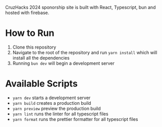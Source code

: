 CruzHacks 2024 sponorship site is built with React, Typescript, bun and hosted with firebase.

# How to Run

1. Clone this repository
2. Navigate to the root of the repository and run `yarn install` which will install all the dependencies
3. Running `bun dev` will begin a development server

# Available Scripts

- `yarn dev` starts a development server
- `yarn build` creates a production build
- `yarn preview` preview the production build
- `yarn lint` runs the linter for all typescript files
- `yarn format` runs the prettier formatter for all typescript files

